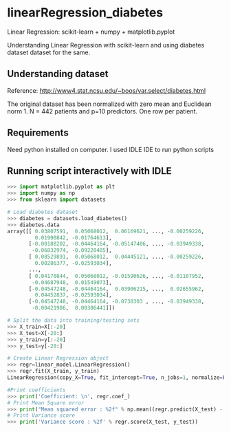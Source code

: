 # linearRegression_diabetes
Linear Regression: scikit-learn + numpy + matplotlib.pyplot

Understanding Linear Regression with scikit-learn and using diabetes dataset dataset for the same.

## Understanding dataset

Reference:  http://www4.stat.ncsu.edu/~boos/var.select/diabetes.html

The original dataset has been normalized with zero mean and Euclidean norm 1. N = 442 patients and p=10 predictors. One row per patient. 

## Requirements

Need python installed on computer. I used IDLE IDE to run python scripts

## Running script interactively with IDLE

```python
>>> import matplotlib.pyplot as plt
>>> import numpy as np
>>> from sklearn import datasets

# Load diabetes dataset
>>> diabetes = datasets.load_diabetes()
>>> diabetes.data
array([[ 0.03807591,  0.05068012,  0.06169621, ..., -0.00259226,
         0.01990842, -0.01764613],
       [-0.00188202, -0.04464164, -0.05147406, ..., -0.03949338,
        -0.06832974, -0.09220405],
       [ 0.08529891,  0.05068012,  0.04445121, ..., -0.00259226,
         0.00286377, -0.02593034],
       ..., 
       [ 0.04170844,  0.05068012, -0.01590626, ..., -0.01107952,
        -0.04687948,  0.01549073],
       [-0.04547248, -0.04464164,  0.03906215, ...,  0.02655962,
         0.04452837, -0.02593034],
       [-0.04547248, -0.04464164, -0.0730303 , ..., -0.03949338,
        -0.00421986,  0.00306441]])

# Split the data into training/testing sets
>>> X_train=X[:-20]
>>> X_test=X[-20:]
>>> y_train=y[:-20]
>>> y_test=y[-20:]      

# Create Linear Regression object
>>> regr=linear_model.LinearRegression()
>>> regr.fit(X_train, y_train)
LinearRegression(copy_X=True, fit_intercept=True, n_jobs=1, normalize=False)

#Print coefficients
>>> print('Coefficient: \n', regr.coef_)
# Print Mean Square error
>>> print("Mean squared error : %2f" % np.mean((regr.predict(X_test) - y_test) ** 2 ))
# Print Variance score
>>> print('Variance score : %2f' % regr.score(X_test, y_test))

```
